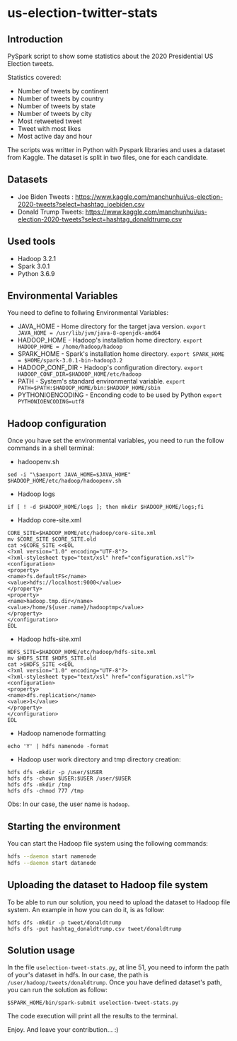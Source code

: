 # us-election-twitter-stats

## Introduction
PySpark script to show some statistics about the 2020 Presidential US Election tweets. 

Statistics covered:
* Number of tweets by continent
* Number of tweets by country
* Number of tweets by state
* Number of tweets by city
* Most retweeted tweet
* Tweet with most likes
* Most active day and hour

The scripts was writter in Python with Pyspark libraries and uses a dataset from Kaggle. The dataset is split in two files, one for each candidate.

## Datasets

* Joe Biden Tweets   : https://www.kaggle.com/manchunhui/us-election-2020-tweets?select=hashtag_joebiden.csv
* Donald Trump Tweets: https://www.kaggle.com/manchunhui/us-election-2020-tweets?select=hashtag_donaldtrump.csv

## Used tools
* Hadoop 3.2.1
* Spark 3.0.1
* Python 3.6.9

## Environmental Variables
You need to define to follwing Environmental Variables:

 * JAVA_HOME - Home directory for the target java version. 
  `export JAVA_HOME = /usr/lib/jvm/java-8-openjdk-amd64`
 * HADOOP_HOME - Hadoop's installation home directory. 
  `export HADOOP_HOME = /home/hadoop/hadoop`
 * SPARK_HOME - Spark's installation home directory. 
  `export SPARK_HOME = $HOME/spark-3.0.1-bin-hadoop3.2`
 * HADOOP_CONF_DIR - Hadoop's configuration directory.
  `export HADOOP_CONF_DIR=$HADOOP_HOME/etc/hadoop`
 * PATH - System's standard environmental variable.
  `export PATH=$PATH:$HADOOP_HOME/bin:$HADOOP_HOME/sbin`
 * PYTHONIOENCODING - Enconding code to be used by Python
  `export PYTHONIOENCODING=utf8`

## Hadoop configuration
Once you have set the environmental variables, you need to run the follow commands in a shell terminal:
* hadoopenv.sh
```
sed -i "\$aexport JAVA_HOME=$JAVA_HOME" $HADOOP_HOME/etc/hadoop/hadoopenv.sh
```
* Hadoop logs
```
if [ ! -d $HADOOP_HOME/logs ]; then mkdir $HADOOP_HOME/logs;fi
```
* Haddop core-site.xml
```
CORE_SITE=$HADOOP_HOME/etc/hadoop/core-site.xml
mv $CORE_SITE $CORE_SITE.old
cat >$CORE_SITE <<EOL
<?xml version="1.0" encoding="UTF-8"?>
<?xml-stylesheet type="text/xsl" href="configuration.xsl"?>
<configuration>
<property>
<name>fs.defaultFS</name>
<value>hdfs://localhost:9000</value>
</property>
<property>
<name>hadoop.tmp.dir</name>
<value>/home/${user.name}/hadooptmp</value>
</property>
</configuration>
EOL
```
* Hadoop hdfs-site.xml
```
HDFS_SITE=$HADOOP_HOME/etc/hadoop/hdfs-site.xml
mv $HDFS_SITE $HDFS_SITE.old
cat >$HDFS_SITE <<EOL
<?xml version="1.0" encoding="UTF-8"?>
<?xml-stylesheet type="text/xsl" href="configuration.xsl"?>
<configuration>
<property>
<name>dfs.replication</name>
<value>1</value>
</property>
</configuration>
EOL
```
* Hadoop namenode formatting
```
echo 'Y' | hdfs namenode -format
```

* Hadoop user work directory and tmp directory creation:
```
hdfs dfs -mkdir -p /user/$USER
hdfs dfs -chown $USER:$USER /user/$USER
hdfs dfs -mkdir /tmp
hdfs dfs -chmod 777 /tmp
```

Obs: In our case, the user name is `hadoop`.

## Starting the environment
You can start the Hadoop file system using the following commands:
```bash
hdfs --daemon start namenode
hdfs --daemon start datanode
```

## Uploading the dataset to Hadoop file system
To be able to run our solution, you need to upload the dataset to Hadoop file system. An example in how you can do it, is as follow:

```
hdfs dfs -mkdir -p tweet/donaldtrump
hdfs dfs -put hashtag_donaldtrump.csv tweet/donaldtrump
```

## Solution usage
In the file `uselection-tweet-stats.py`, at line 51, you need to inform the path of your's dataset in hdfs. In our case, the path is `/user/hadoop/tweets/donaldtrump`.
Once you have defined dataset's path, you can run the solution as follow:
```
$SPARK_HOME/bin/spark-submit uselection-tweet-stats.py
````

The code execution will print all the results to the terminal.

Enjoy. And leave your contribution... :)
